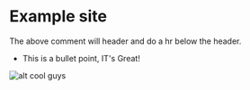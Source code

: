 # Example site
The above comment will header and do a hr below the header.

* This is a bullet point, IT's Great!

![alt cool guys](/workspace/Project1/assets/css/images/content-pic.png)


